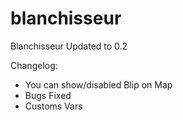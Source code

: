 # blanchisseur
Blanchisseur
Updated to 0.2

Changelog: 

- You can show/disabled Blip on Map
- Bugs Fixed
- Customs Vars
